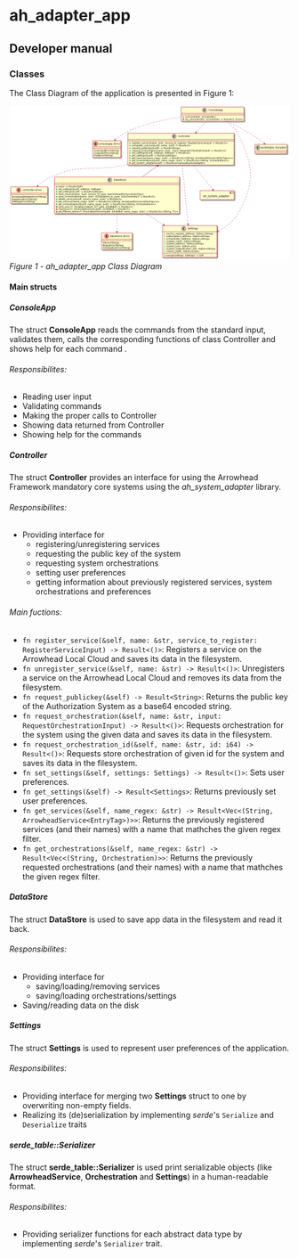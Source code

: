 # ah_adapter_app
## Developer manual
### Classes
The Class Diagram of the application is presented in Figure 1:

![ah_adapter_app Class Diagram](ah_adapter_app_structs.png)
*Figure 1 - ah_adapter_app Class Diagram*

#### Main structs
##### ConsoleApp
The struct **ConsoleApp** reads the commands from the standard input, validates them, calls the corresponding functions of class Controller and shows help for each command .
###### Responsibilites:
- Reading user input
- Validating commands
- Making the proper calls to Controller
- Showing data returned from Controller
- Showing help for the commands
##### Controller
The struct **Controller** provides an interface for using the Arrowhead Framework mandatory core systems using the *ah_system_adapter* library.
###### Responsibilites:
- Providing interface for
  - registering/unregistering services
  - requesting the public key of the system
  - requesting system orchestrations
  - setting user preferences
  - getting information about previously registered services, system orchestrations and preferences
###### Main fuctions:
- ```fn register_service(&self, name: &str, service_to_register: RegisterServiceInput) -> Result<()>```: Registers a service on the Arrowhead Local Cloud and saves its data in the filesystem.
- ```fn unregister_service(&self, name: &str) -> Result<()>```: Unregisters a service on the Arrowhead Local Cloud and removes its data from the filesystem.
- ```fn request_publickey(&self) -> Result<String>```: Returns the public key of the Authorization System as a base64 encoded string.
- ```fn request_orchestration(&self, name: &str, input: RequestOrchestrationInput) -> Result<()>```: Requests orchestration for the system using the given data and saves its data in the filesystem.
- ```fn request_orchestration_id(&self, name: &str, id: i64) -> Result<()>```: Requests store orchestration of given id for the system and saves its data in the filesystem.
- ```fn set_settings(&self, settings: Settings) -> Result<()>```: Sets user preferences.
- ```fn get_settings(&self) -> Result<Settings>```: Returns previously set user preferences. 
- ```fn get_services(&self, name_regex: &str) -> Result<Vec<(String, ArrowheadService<EntryTag>)>>```: Returns the previously registered services (and their names) with a name that mathches the given regex filter.
- ```fn get_orchestrations(&self, name_regex: &str) -> Result<Vec<(String, Orchestration)>>```: Returns the previously requested orchestrations (and their names) with a name that mathches the given regex filter.
##### DataStore
The struct **DataStore** is used to save app data in the filesystem and read it back.
###### Responsibilites:
- Providing interface for
  - saving/loading/removing services
  - saving/loading orchestrations/settings
- Saving/reading data on the disk
##### Settings
The struct **Settings** is used to represent user preferences of the application.
###### Responsibilites:
- Providing interface for merging two **Settings** struct to one by overwriting non-empty fields.
- Realizing its (de)serialization by implementing *serde*'s ```Serialize``` and ```Deserialize``` traits
##### serde_table::Serializer
The struct **serde_table::Serializer** is used print serializable objects (like **ArrowheadService**, **Orchestration** and **Settings**) in a human-readable format.
###### Responsibilites:
- Providing serializer functions for each abstract data type by implementing *serde*'s ```Serializer``` trait.
